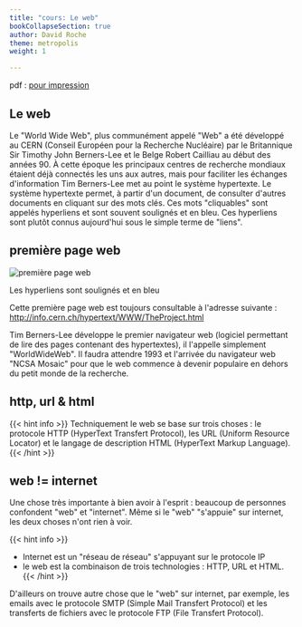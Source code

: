 ```yaml
---
title: "cours: Le web"
bookCollapseSection: true
author: David Roche
theme: metropolis
weight: 1

---
```


pdf : [pour impression](/uploads/docsnsi/ihm_web/nsi_prem_web.pdf)

## Le web

Le "World Wide Web", plus communément appelé "Web" a été développé
au CERN (Conseil Européen pour la Recherche Nucléaire) par le
Britannique Sir Timothy John Berners-Lee et le Belge Robert Cailliau au
début des années 90. À cette époque les principaux centres de recherche
mondiaux étaient déjà connectés les uns aux autres, mais pour faciliter
les échanges d'information Tim Berners-Lee met au point le système
hypertexte. Le système hypertexte permet, à partir d'un document, de
consulter d'autres documents en cliquant sur des mots clés. Ces mots
"cliquables" sont appelés hyperliens et sont souvent soulignés et en
bleu. Ces hyperliens sont plutôt connus aujourd'hui sous le simple
terme de "liens".


## première page web

![première page web](/uploads/docsnsi/ihm_web/img/prem_web.png)

Les hyperliens sont soulignés et en bleu

Cette première page web est toujours consultable à l'adresse suivante :
<http://info.cern.ch/hypertext/WWW/TheProject.html>

Tim Berners-Lee développe le premier navigateur web (logiciel permettant
de lire des pages contenant des hypertextes), il l'appelle simplement
"WorldWideWeb". Il faudra attendre 1993 et l'arrivée du navigateur
web "NCSA Mosaic" pour que le web commence à devenir populaire en
dehors du petit monde de la recherche.

## http, url & html

{{< hint info >}}
Techniquement le web se base sur trois choses : le protocole HTTP
(HyperText Transfert Protocol), les URL (Uniform Resource Locator) et le
langage de description HTML (HyperText Markup Language).
{{< /hint >}}

## web != internet

Une chose très importante à bien avoir à l'esprit : beaucoup de
personnes confondent "web" et "internet". Même si le "web"
"s'appuie" sur internet, les deux choses n'ont rien à voir.

{{< hint info >}}
- Internet est un "réseau de réseau" s'appuyant sur le protocole IP 
- le web est la combinaison de trois technologies : HTTP, URL et HTML. 
{{< /hint >}}

D'ailleurs on trouve autre chose que le "web" sur internet, par exemple, les emails avec le protocole SMTP (Simple Mail Transfert Protocol) et les transferts de fichiers avec le protocole FTP (File Transfert Protocol).
